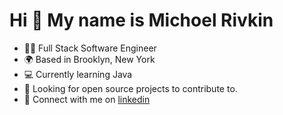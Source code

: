 Hi 👋 My name is Michoel Rivkin
===============================


* 👨‍💻  Full Stack Software Engineer
* 🌍  Based in Brooklyn, New York
* 💻  Currently learning Java
* 🤝  Looking for open source projects to contribute to.
* 🔗  Connect with me on [linkedin](https://www.linkedin.com/in/michoel-rivkin-9a232126a/)

<!--
**Michoel-89/Michoel-89** is a ✨ _special_ ✨ repository because its `README.md` (this file) appears on your GitHub profile.

Here are some ideas to get you started:

- 🔭 I’m currently working on ...
- 🌱 I’m currently learning ...
- 👯 I’m looking to collaborate on ...
- 🤔 I’m looking for help with ...
- 💬 Ask me about ...
- 📫 How to reach me: ...
- 😄 Pronouns: ...
- ⚡ Fun fact: ...
-->
